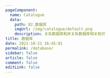 ```yaml
---
pageComponent: 
  name: Catalogue
  data: 
    path: 02.数据库
    imgUrl: /img/catalogue/default.png
    description: 关系数据库和非关系数据库相关知识
title: 数据库
date: 2021-10-21 16:45:01
permalink: /database/
sidebar: false
article: false
comment: false
editLink: false
---
```

